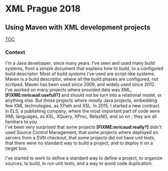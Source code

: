 # XML Prague 2018

## Using Maven with XML development projects
[TOC](toc.md)

### Context

I'm a Java developper, since many years. I've seen and used many build systems, from a simple document that explains how to
build, to a configured build descriptor. Most of build systems I've used are script-like systems. Maven is a build descriptor,
where all the build phases are configured, not scritped. Maven has been used since 2009, and widely used since 2012.
I've worked on many projects where provided data was XML, **[FIXME:mricaud:usefull?]** and should not be turn into a relational model, or anything else.
But those projects where mostly Java projects, embedding few XML technologies, as XPath and XSL. In 2015, I started a new
contract in ELS, a publishing company, where the most important part of code were XML languages, as XSL, XQuery, XProc, RelaxNG,
and so on ; they are all familiars to you.  
I've been very surprised that some projects **[FIXME:mricaud:really?]** didn't used Source Control Management, that some projects where deployed on servers
from a SVN checkout, that some projects did not have unit tests, that there were no standard way to build a project, and to 
deploy it on a target box. 

I've started to work to define a standard way to define a project, to organize sources, to build, to
run unit tests, and a way to avoid code duplication.